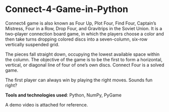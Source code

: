 # Connect-4-Game-in-Python

Connect4 game is also known as Four Up, Plot Four, Find Four, Captain’s Mistress, Four in a Row, Drop Four, and Gravitrips in the Soviet Union. It is a two-player connection board game, in which the players choose a color and then take turns dropping colored discs into a seven-column, six-row vertically suspended grid.

The pieces fall straight down, occupying the lowest available space within the column. The objective of the game is to be the first to form a horizontal, vertical, or diagonal line of four of one’s own discs. Connect Four is a solved game.

The first player can always win by playing the right moves. Sounds fun right?

**Tools and technologies used**: Python, NumPy, PyGame

A demo video is attached for reference.
